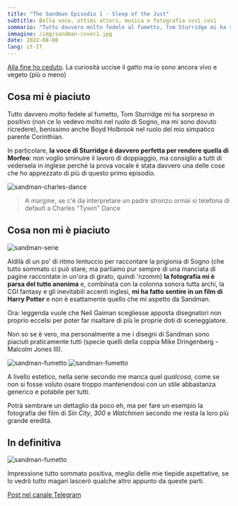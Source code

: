 ```yaml
---
title: "The Sandman Episodio 1 - Sleep of the Just"
subtitle: Bella voce, ottimi attori, musica e fotografia così così
sommario: "Tutto davvero molto fedele al fumetto, Tom Sturridge mi ha sorpreso molto in positivo (non ce lo vedevo molto nel ruolo di Sogno, ma mi sono dovuto ricredere), benissimo anche Boyd Holbrook nel ruolo del mio simpatico parente, il Corinthian. Ma la fotografia..."
immagine: /img/sandman-cover1.jpg
date: 2022-08-08
lang: it-IT
---
```


[Alla fine ho ceduto](/posts/ita/sandman-netflix). La curiosità uccise il gatto ma io sono ancora vivo e vegeto (più o meno)

## Cosa mi è piaciuto

Tutto davvero molto fedele al fumetto, Tom Sturridge mi ha sorpreso in positivo (non ce lo vedevo molto nel ruolo di Sogno, ma mi sono dovuto ricredere), benissimo anche Boyd Holbrook nel ruolo del mio simpatico parente Corinthian.

In particolare, **la voce di Sturridge è davvero perfetta per rendere quella di Morfeo**: non voglio sminuire il lavoro di doppiaggio, ma consiglio a tutti di vedersela in inglese perché la prova vocale è stata davvero una delle cose che ho apprezzato di più di questo primo episodio.

![sandman-charles-dance](/img/sandman-charles-dance.jpg)

> A margine, se c'è da interpretare un padre stronzo ormai si telefona di default a Charles "Tywin" Dance

## Cosa non mi è piaciuto

![sandman-serie](/img/sandman3.jpg)

Aldilà di un po' di ritmo lentuccio per raccontare la prigionia di Sogno (che tutto sommato ci può stare, ma parliamo pur sempre di una manciata di pagine raccontate in un'ora di girato, quindi 'nzomm) **la fotografia mi è parsa del tutto anonima** e, combinata con la colonna sonora tutta archi, la CGI fantasy e gli inevitabili accenti inglesi, **mi ha fatto sentire in un film di Harry Potter** e non è esattamente quello che mi aspetto da Sandman.

Ora: leggenda vuole che Neil Gaiman scegliesse apposta disegnatori non proprio eccelsi per poter far risaltare di più le proprie doti di sceneggiatore.

Non so se è vero, ma personalmente a me i disegni di Sandman sono piaciuti praticamente tutti (specie quelli della coppia Mike Dringenberg - Malcolm Jones III).

![sandman-fumetto](/img/sandman1.jpg)
![sandman-fumetto](/img/sandman2.jpg)

A livello estetico, nella serie secondo me manca quel _qualcosa_, come se non si fosse voluto osare troppo mantenendosi con un stile abbastanza generico e potabile per tutti. 

Potrà sembrare un dettaglio da poco eh, ma per fare un esempio la fotografia dei film di _Sin City_, _300_ e _Watchmen_ secondo me resta la loro più grande eredità.

## In definitiva

![sandman-fumetto](/img/sandman4.jpg)

Impressione tutto sommato positiva, meglio delle mie tiepide aspettative, se lo vedrò tutto magari lascerò qualche altro appunto da queste parti.


[Post nel canale Telegram]() 